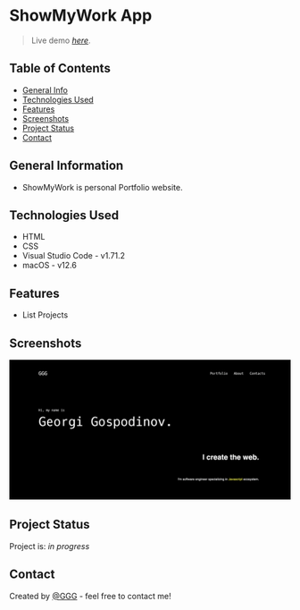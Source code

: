 # ShowMyWork App
> Live demo [_here_](http://3gbg.s3-website.eu-west-2.amazonaws.com/#intro). <!-- If you have the project hosted somewhere, include the link here. -->

## Table of Contents
* [General Info](#general-information)
* [Technologies Used](#technologies-used)
* [Features](#features)
* [Screenshots](#screenshots)
* [Project Status](#project-status)
* [Contact](#contact)
<!-- * [License](#license) -->

## General Information
- ShowMyWork is personal Portfolio website.

## Technologies Used
- HTML
- CSS
- Visual Studio Code - v1.71.2
- macOS - v12.6

## Features
- List Projects 

## Screenshots
![Example screenshot](./path/images/porfolio_home.png)

## Project Status
Project is: _in progress_ 

## Contact
Created by [@GGG](http://3gbg.s3-website.eu-west-2.amazonaws.com/#intro) - feel free to contact me!
